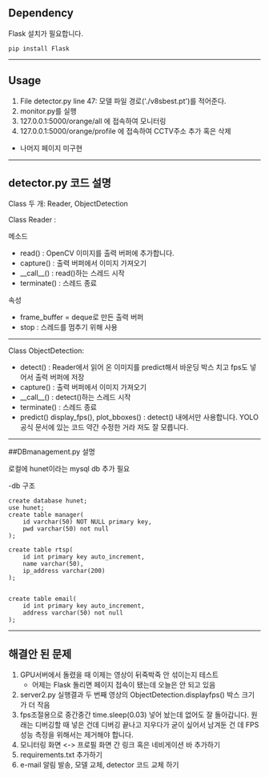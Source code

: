 ## Dependency
Flask 설치가 필요합니다.
```
pip install Flask
```

***

## Usage

1. File detector.py line 47: 모델 파일 경로('./v8sbest.pt')를 적어준다.
2. monitor.py를 실행
3. 127.0.0.1:5000/orange/all 에 접속하여 모니터링
4. 127.0.0.1:5000/orange/profile 에 접속하여 CCTV주소 추가 혹은 삭제

- 나머지 페이지 미구현

***

## detector.py 코드 설명

Class 두 개: Reader, ObjectDetection

Class Reader : 

메소드
- read() : OpenCV 이미지를 출력 버퍼에 추가합니다.
- capture() : 출력 버퍼에서 이미지 가져오기
- \_\_call\_\_() :  read()하는 스레드 시작
- terminate() : 스레드 종료

속성
- frame_buffer = deque로 만든 출력 버퍼
- stop : 스레드를 멈추기 위해 사용


***

Class ObjectDetection:
- detect() : Reader에서 읽어 온 이미지를 predict해서 바운딩 박스 치고 fps도 넣어서  출력 버퍼에 저장
- capture() : 출력 버퍼에서 이미지 가져오기
- \_\_call\_\_() :  detect()하는 스레드 시작
- terminate() : 스레드 종료
- predict() display_fps(), plot_bboxes() : detect() 내에서만 사용합니다. YOLO공식 문서에 있는 코드 약간 수정한 거라 저도 잘 모릅니다.

***

##DBmanagement.py 설명

로컬에 hunet이라는 mysql db 추가 필요

-db 구조
```
create database hunet;
use hunet;
create table manager(
	id varchar(50) NOT NULL primary key,
	pwd varchar(50) not null
);

create table rtsp(
	id int primary key auto_increment,
	name varchar(50),
	ip_address varchar(200)
);


create table email(
	id int primary key auto_increment,
	address varchar(50) not null
);

```
 

***

## 해결안 된 문제

1. GPU서버에서 돌렸을 때 이제는 영상이 뒤죽박죽 안 섞이는지 테스트
    - 어제는 Flask 돌리면 페이지 접속이 됐는데 오늘은 안 되고 있음
2. server2.py 실행결과 두 번째 영상의 ObjectDetection.displayfps() 박스 크기가 더 작음
3. fps조절용으로 중간중간 time.sleep(0.03) 넣어 놨는데 없어도 잘 돌아갑니다. 원래는 디버깅할 때 넣은 건데 디버깅 끝나고 지우다가 굳이 싶어서 남겨둔 건 데 FPS 성능 측정을 위해서는 제거해야 합니다.
4. 모니터링 화면 <-> 프로필 화면 간 링크 혹은 네비게이션 바 추가하기
5. requirements.txt 추가하기
6. e-mail 알림 발송, 모델 교체, detector 코드 교체 하기

